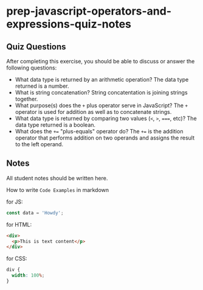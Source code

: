 # prep-javascript-operators-and-expressions-quiz-notes

## Quiz Questions

After completing this exercise, you should be able to discuss or answer the following questions:

- What data type is returned by an arithmetic operation?
  The data type returned is a number.
- What is string concatenation?
  String concatentation is joining strings together.
- What purpose(s) does the `+` plus operator serve in JavaScript?
  The `+` operator is used for addition as well as to concatenate strings.
- What data type is returned by comparing two values (`<`, `>`, `===`, etc)?
  The data type returned is a boolean.
- What does the `+=` "plus-equals" operator do?
  The `+=` is the addition operator that performs addition on two operands and assigns the result to the left operand.

## Notes

All student notes should be written here.

How to write `Code Examples` in markdown

for JS:

```javascript
const data = 'Howdy';
```

for HTML:

```html
<div>
  <p>This is text content</p>
</div>
```

for CSS:

```css
div {
  width: 100%;
}
```

